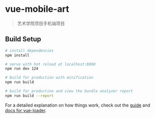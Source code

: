 # vue-mobile-art

> 艺术学院项目手机端项目

## Build Setup

``` bash
# install dependencies
npm install

# serve with hot reload at localhost:8080
npm run dev 124

# build for production with minification
npm run build

# build for production and view the bundle analyzer report
npm run build --report
```

For a detailed explanation on how things work, check out the [guide](http://vuejs-templates.github.io/webpack/) and [docs for vue-loader](http://vuejs.github.io/vue-loader).

